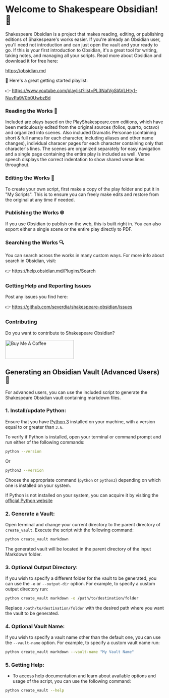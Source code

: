 # Welcome to Shakespeare Obsidian! 👋

Shakespeare Obsidian is a project that makes reading, editing, or publishing editions of Shakespeare's works easier. If you're already an Obsidian user, you'll need not introduction and can just open the vault and your ready to go. If this is your first introduction to Obsidian, it's a great tool for writing, taking notes, and managing all your scripts. Read more about Obsidian and download it for free here:

https://obsidian.md

🚀 Here's a great getting started playlist:

👉 https://www.youtube.com/playlist?list=PL3NaIVgSlAVLHty1-NuvPa9V0b0UwbzBd

### Reading the Works 📖

Included are plays based on the PlayShakespeare.com editions, which have been meticulously edited from the original sources (folios, quarto, octavo) and organized into scenes. Also included Dramatis Personae (containing short & full names for each character, including aliases and other name changes), individual characer pages for each character containing only that character's lines. The scenes are organized separately for easy navigation and a single page containing the entire play is included as well. Verse speech displays the correct indentation to show shared verse lines throughout.

### Editing the Works 📝

To create your own script, first make a copy of the play folder and put it in "My Scripts". This is to ensure you can freely make edits and restore from the original at any time if needed.


### Publishing the Works 🌐

If you use Obsidian to publish on the web, this is built right in. You can also export either a single scene or the entire play directly to PDF. 


### Searching the Works 🔍

You can search across the works in many custom ways. For more info about search in Obsidian, visit:

👉 https://help.obsidian.md/Plugins/Search


### Getting Help and Reporting Issues

Post any issues you find here:

👉 https://github.com/severdia/shakespeare-obsidian/issues


### Contributing

Do you want to contribute to Shakespeare Obsidian? 

<a href="https://www.buymeacoffee.com/severdia" target="_blank"><img src="https://cdn.buymeacoffee.com/buttons/v2/default-yellow.png" alt="Buy Me A Coffee" style="height: 60px !important;width: 217px !important;" ></a>


## Generating an Obsidian Vault (Advanced Users) 🤔

For advanced users, you can use the included script to generate the Shakespeare Obsidian vault containing markdown files.

### 1. Install/update Python:

Ensure that you have [Python 3](https://www.python.org/) installed on your machine, with a version equal to or greater than `3.6`.

To verify if Python is installed, open your terminal or command prompt and run either of the following commands:

```sh
python --version
```

Or

```sh
python3 --version
```

Choose the appropriate command (`python` or `python3`) depending on which one is installed on your system.

If Python is not installed on your system, you can acquire it by visiting the [official Python website](https://www.python.org/downloads/)


### 2. Generate a Vault:

Open terminal and change your current directory to the parent directory of `create_vault`.
Execute the script with the following command:

```sh
python create_vault markdown
```

The generated vault will be located in the parent directory of the input Markdown folder.

### 3. Optional Output Directory:

If you wish to specify a different folder for the vault to be generated, you can use the `-o` or `--output-dir` option.
For example, to specify a custom output directory run:

```sh
python create_vault markdown -o /path/to/destination/folder
```

Replace `/path/to/destination/folder` with the desired path where you want the vault to be generated.

### 4. Optional Vault Name:

If you wish to specify a vault name other than the default one, you can use the `--vault-name` option. 
For example, to specify a custom vault name run:

```sh
python create_vault markdown --vault-name "My Vault Name"
```

### 5. Getting Help:

- To access help documentation and learn about available options and usage of the script, you can use the following command:

```sh
python create_vault --help
```


